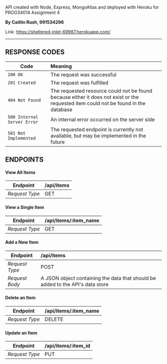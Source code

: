 API created with Node, Express, MongoAtlas and deployed with Heroku for PROG34014 Assignment 4


**By Caitlin Rush, 991534296**

Link: https://sheltered-inlet-69987.herokuapp.com/

---------------------------------

## RESPONSE CODES

| Code | Meaning |
| ------------------- |:-------------|
| `200 OK` | The request was successful 
| `201 Created` | The request was fulfilled 
| `404 Not Found` | The requested resource could not be found because either it does not exist or the requested item could not be found in the database
| `500 Internal Server Error` | An internal error occurred on the server side
| `501 Not Implemented` | The requested endpoint is currently not available, but may be implemented in the future

## ENDPOINTS

#### View All Items
| Endpoint | /api/items
| ------------- |:-------------|
| *Request Type* | GET

#### View a Single Item
| Endpoint | /api/items/:item_name
| ------------- |:-------------|
| *Request Type* | GET

#### Add a New Item
| Endpoint | /api/items
| ------------- |:-------------|
| *Request Type* | POST
| *Request Body* | A JSON object containing the data that should be added to the API's data store

#### Delete an Item
| Endpoint | /api/items/:item_name
| ------------- |:-------------|
| *Request Type* | DELETE

#### Update an Item
| Endpoint | /api/items/:item_id
| ------------- |:-------------|
| *Request Type* | PUT




